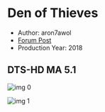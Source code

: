 # Den of Thieves

* Author: aron7awol
* [Forum Post](https://www.avsforum.com/threads/bass-eq-for-filtered-movies.2995212/post-56869804)
* Production Year: 2018

## DTS-HD MA 5.1

![img 0](https://i.imgur.com/ujifFNu.jpg)

![img 1](https://i.imgur.com/LZUR8Rr.png)

